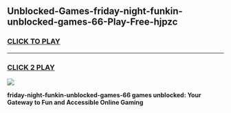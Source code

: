 
## Unblocked-Games-friday-night-funkin-unblocked-games-66-Play-Free-hjpzc
<h3>
<a href="https://premium76.site?title=friday-night-funkin-unblocked-games-66&ref=15A">CLICK TO PLAY</a></h3>
<hr>

<h3>
<a href="https://premium76.site?title=friday-night-funkin-unblocked-games-66&ref=15A">CLICK 2 PLAY</a>
  
</h3>

<a href="https://premium76.site?title=friday-night-funkin-unblocked-games-66&ref=15A"><img src="https://clearcache.store/games.png"></a>


**friday-night-funkin-unblocked-games-66 games unblocked: Your Gateway to Fun and Accessible Online Gaming**
